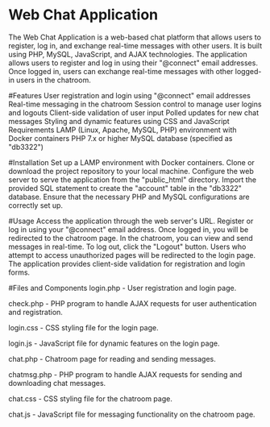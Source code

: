 # Web Chat Application

The Web Chat Application is a web-based chat platform that allows users to register, log in, and exchange real-time messages with other users. It is built using PHP, MySQL, JavaScript, and AJAX technologies.
The application allows users to register and log in using their "@connect" email addresses. Once logged in, users can exchange real-time messages with other logged-in users in the chatroom.


#Features
User registration and login using "@connect" email addresses
Real-time messaging in the chatroom
Session control to manage user logins and logouts
Client-side validation of user input
Polled updates for new chat messages
Styling and dynamic features using CSS and JavaScript
Requirements
LAMP (Linux, Apache, MySQL, PHP) environment with Docker containers
PHP 7.x or higher
MySQL database (specified as "db3322")


#Installation
Set up a LAMP environment with Docker containers.
Clone or download the project repository to your local machine.
Configure the web server to serve the application from the "public_html" directory.
Import the provided SQL statement to create the "account" table in the "db3322" database.
Ensure that the necessary PHP and MySQL configurations are correctly set up.


#Usage
Access the application through the web server's URL.
Register or log in using your "@connect" email address.
Once logged in, you will be redirected to the chatroom page.
In the chatroom, you can view and send messages in real-time.
To log out, click the "Logout" button.
Users who attempt to access unauthorized pages will be redirected to the login page.
The application provides client-side validation for registration and login forms.


#Files and Components
login.php - User registration and login page.

check.php - PHP program to handle AJAX requests for user authentication and registration.

login.css - CSS styling file for the login page.

login.js - JavaScript file for dynamic features on the login page.

chat.php - Chatroom page for reading and sending messages.

chatmsg.php - PHP program to handle AJAX requests for sending and downloading chat messages.

chat.css - CSS styling file for the chatroom page.

chat.js - JavaScript file for messaging functionality on the chatroom page.

